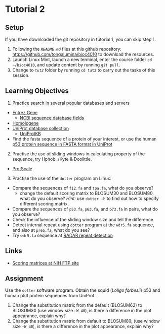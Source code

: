 # Tutorial 2

## Setup
If you have downloaded the git repository in tutorial 1, you can skip step 1.
1. Following the _`README.md`_ files at this github repository:
   https://github.com/tongalumina/bioc4010 to download the resources.
2. Launch Linux Mint, launch a new terminal, enter the course folder `cd
   ~/bioc4010`, and update content by running `git pull`.
3. Change to _`tut2`_ folder by running `cd tut2` to carry out the tasks of this session.

## Learning Objectives
1. Practice search in several popular databases and servers
  * [Entrez Gene](https://www.ncbi.nlm.nih.gov/gene/)
    + [NCBI sequence database fields](https://www.ncbi.nlm.nih.gov/books/NBK49540/)
  * [Homologene](https://www.ncbi.nlm.nih.gov/homologene/)
  * [UniProt database collection](https://www.uniprot.org/database/)
    + [UniProtKB](https://www.uniprot.org/)
  * Find the fasta sequence of a protein of your interest, or use the human
    [p53 protein sequence in FASTA format in UniProt](https://www.uniprot.org/uniprot/P04637.fasta)
2. Practise the use of sliding windows in calculating property of the
   sequence, try Hphob. /Kyte & Doolittle.
  * [ProtScale](https://web.expasy.org/protscale/)
3. Practise the use of the `dotter` program on Linux:
  * Compare the sequences of `f12.fa` and `tpa.fa`, what do you observe?
    * change the default scoring matrix to BLOSUM30 and BLOSUM80, what do you
      observe? *Hint:* use `dotter -h` to find out how to specify different
      scoring matrix.
  * Compare the sequences of `p53.fa`, `p63.fa`, and `p73.fa` in pairs, what
    do you observe?
  * Check the influence of the sliding window size and tell the difference.
  * Detect internal repeat using `dotter` program at the `wdr5.fa` sequence,
    and also at `preb.fa`, what do you see?
  * Try `wdr5.fa` sequence at [RADAR repeat detection](https://www.ebi.ac.uk/Tools/pfa/radar/)

## Links
- [Scoring matrices at NIH FTP site](https://ftp.ncbi.nlm.nih.gov/blast/matrices/)

## Assignment

Use the `dotter` software program. Obtain the squid (_Loligo forbesii_) p53 and human p53 protein sequences from UniProt.
1. Change the substitution matrix from the default (BLOSUM62) to BLOSUM30 (use window size `–W 40`), is there a difference in the plot appearance, explain why?
2. Change the substitution matrix from default to BLOSUM80, (use window size `–W 40`), is there a difference in the plot appearance, explain why?

